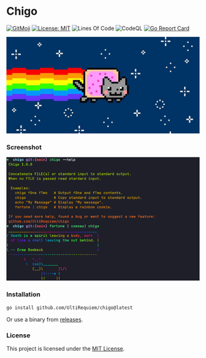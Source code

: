 # Chigo

[![GitMoji](https://img.shields.io/badge/Gitmoji-%F0%9F%8E%A8%20-FFDD67.svg)](https://gitmoji.dev)
[![License: MIT](https://img.shields.io/badge/License-MIT-blue.svg)](https://opensource.org/licenses/MIT)
![Lines Of Code](https://img.shields.io/tokei/lines/github.com/UltiRequiem/chigo?color=blue&label=Total%20Lines)
![CodeQL](https://github.com/UltiRequiem/chigo/workflows/CodeQL/badge.svg)
[![Go Report Card](https://goreportcard.com/badge/github.com/UltiRequiem/chigo)](https://goreportcard.com/report/github.com/UltiRequiem/chigo)

![Cover](./assets/cover.jpg)

### Screenshot

![Screenshot](./assets/screenshot.png)

### Installation

```bash
go install github.com/UltiRequiem/chigo@latest
```

Or use a binary from [releases](https://github.com/UltiRequiem/chigo/releases/latest).

### License

This project is licensed under the [MIT License](./LICENSE.md).
